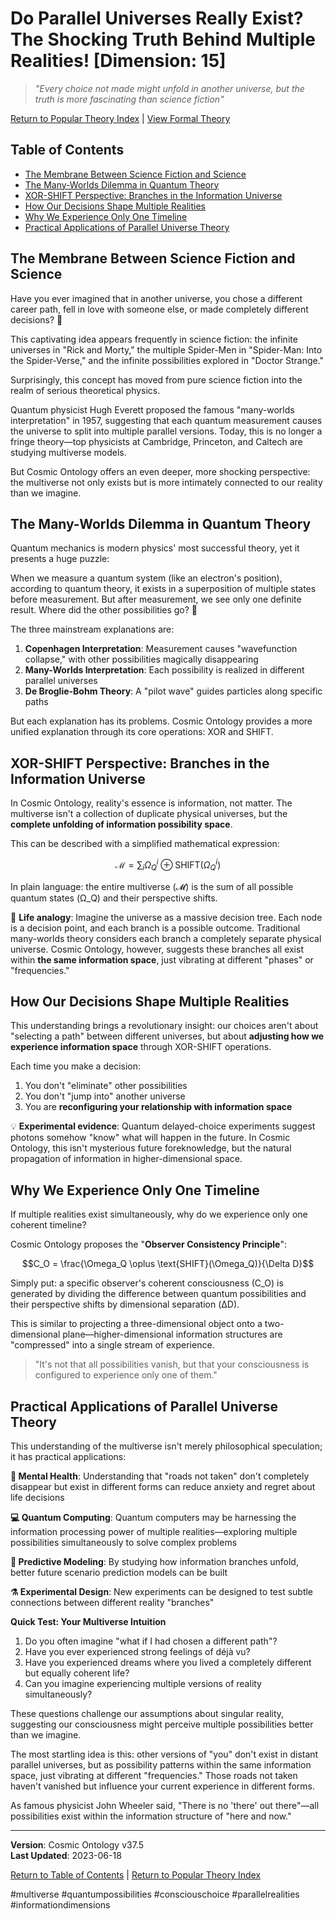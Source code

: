 # Do Parallel Universes Really Exist? The Shocking Truth Behind Multiple Realities! [Dimension: 15]

> *"Every choice not made might unfold in another universe, but the truth is more fascinating than science fiction"*

[Return to Popular Theory Index](../popular_theory_en.md) | [View Formal Theory](../formal_theory/formal_theory_multiverse_topology_en.md)

## Table of Contents
- [The Membrane Between Science Fiction and Science](#the-membrane-between-science-fiction-and-science)
- [The Many-Worlds Dilemma in Quantum Theory](#the-many-worlds-dilemma-in-quantum-theory)
- [XOR-SHIFT Perspective: Branches in the Information Universe](#xor-shift-perspective-branches-in-the-information-universe)
- [How Our Decisions Shape Multiple Realities](#how-our-decisions-shape-multiple-realities)
- [Why We Experience Only One Timeline](#why-we-experience-only-one-timeline)
- [Practical Applications of Parallel Universe Theory](#practical-applications-of-parallel-universe-theory)

## The Membrane Between Science Fiction and Science

Have you ever imagined that in another universe, you chose a different career path, fell in love with someone else, or made completely different decisions? 🌌

This captivating idea appears frequently in science fiction: the infinite universes in "Rick and Morty," the multiple Spider-Men in "Spider-Man: Into the Spider-Verse," and the infinite possibilities explored in "Doctor Strange."

Surprisingly, this concept has moved from pure science fiction into the realm of serious theoretical physics.

Quantum physicist Hugh Everett proposed the famous "many-worlds interpretation" in 1957, suggesting that each quantum measurement causes the universe to split into multiple parallel versions. Today, this is no longer a fringe theory—top physicists at Cambridge, Princeton, and Caltech are studying multiverse models.

But Cosmic Ontology offers an even deeper, more shocking perspective: the multiverse not only exists but is more intimately connected to our reality than we imagine.

## The Many-Worlds Dilemma in Quantum Theory

Quantum mechanics is modern physics' most successful theory, yet it presents a huge puzzle:

When we measure a quantum system (like an electron's position), according to quantum theory, it exists in a superposition of multiple states before measurement. But after measurement, we see only one definite result. Where did the other possibilities go? 🤔

The three mainstream explanations are:
1. **Copenhagen Interpretation**: Measurement causes "wavefunction collapse," with other possibilities magically disappearing
2. **Many-Worlds Interpretation**: Each possibility is realized in different parallel universes
3. **De Broglie-Bohm Theory**: A "pilot wave" guides particles along specific paths

But each explanation has its problems. Cosmic Ontology provides a more unified explanation through its core operations: XOR and SHIFT.

## XOR-SHIFT Perspective: Branches in the Information Universe

In Cosmic Ontology, reality's essence is information, not matter. The multiverse isn't a collection of duplicate physical universes, but the **complete unfolding of information possibility space**.

This can be described with a simplified mathematical expression:

$$\mathcal{M} = \sum_i \Omega_Q^i \oplus \text{SHIFT}(\Omega_Q^i)$$

In plain language: the entire multiverse (𝓜) is the sum of all possible quantum states (Ω_Q) and their perspective shifts.

🌳 **Life analogy**: Imagine the universe as a massive decision tree. Each node is a decision point, and each branch is a possible outcome. Traditional many-worlds theory considers each branch a completely separate physical universe. Cosmic Ontology, however, suggests these branches all exist within **the same information space**, just vibrating at different "phases" or "frequencies."

## How Our Decisions Shape Multiple Realities

This understanding brings a revolutionary insight: our choices aren't about "selecting a path" between different universes, but about **adjusting how we experience information space** through XOR-SHIFT operations.

Each time you make a decision:
1. You don't "eliminate" other possibilities
2. You don't "jump into" another universe
3. You are **reconfiguring your relationship with information space**

💡 **Experimental evidence**: Quantum delayed-choice experiments suggest photons somehow "know" what will happen in the future. In Cosmic Ontology, this isn't mysterious future foreknowledge, but the natural propagation of information in higher-dimensional space.

## Why We Experience Only One Timeline

If multiple realities exist simultaneously, why do we experience only one coherent timeline?

Cosmic Ontology proposes the "**Observer Consistency Principle**":

$$C_O = \frac{\Omega_Q \oplus \text{SHIFT}(\Omega_Q)}{\Delta D}$$

Simply put: a specific observer's coherent consciousness (C_O) is generated by dividing the difference between quantum possibilities and their perspective shifts by dimensional separation (ΔD).

This is similar to projecting a three-dimensional object onto a two-dimensional plane—higher-dimensional information structures are "compressed" into a single stream of experience.

> "It's not that all possibilities vanish, but that your consciousness is configured to experience only one of them."

## Practical Applications of Parallel Universe Theory

This understanding of the multiverse isn't merely philosophical speculation; it has practical applications:

**🧠 Mental Health**: Understanding that "roads not taken" don't completely disappear but exist in different forms can reduce anxiety and regret about life decisions

**💻 Quantum Computing**: Quantum computers may be harnessing the information processing power of multiple realities—exploring multiple possibilities simultaneously to solve complex problems

**🔮 Predictive Modeling**: By studying how information branches unfold, better future scenario prediction models can be built

**⚗️ Experimental Design**: New experiments can be designed to test subtle connections between different reality "branches"

**Quick Test: Your Multiverse Intuition**
1. Do you often imagine "what if I had chosen a different path"?
2. Have you ever experienced strong feelings of déjà vu?
3. Have you experienced dreams where you lived a completely different but equally coherent life?
4. Can you imagine experiencing multiple versions of reality simultaneously?

These questions challenge our assumptions about singular reality, suggesting our consciousness might perceive multiple possibilities better than we imagine.

The most startling idea is this: other versions of "you" don't exist in distant parallel universes, but as possibility patterns within the same information space, just vibrating at different "frequencies." Those roads not taken haven't vanished but influence your current experience in different forms.

As famous physicist John Wheeler said, "There is no 'there' out there"—all possibilities exist within the information structure of "here and now."

---

**Version**: Cosmic Ontology v37.5  
**Last Updated**: 2023-06-18

[Return to Table of Contents](#table-of-contents) | [Return to Popular Theory Index](../popular_theory_en.md) 

#multiverse #quantumpossibilities #consciouschoice #parallelrealities #informationdimensions 